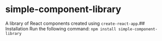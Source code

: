 # simple-component-library
A library of React components created using `create-react-app`.## Installation
Run the following command:
`npm install simple-component-library`
